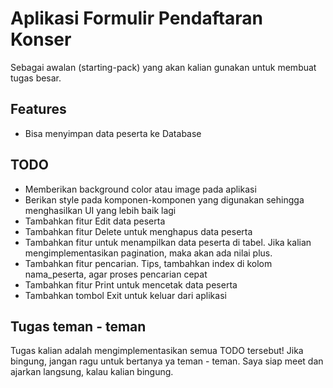 # Aplikasi Formulir Pendaftaran Konser
Sebagai awalan (starting-pack) yang akan kalian gunakan untuk membuat tugas besar.

## Features
- Bisa menyimpan data peserta ke Database

## TODO
- Memberikan background color atau image pada aplikasi
- Berikan style pada komponen-komponen yang digunakan sehingga menghasilkan UI yang lebih baik lagi
- Tambahkan fitur Edit data peserta
- Tambahkan fitur Delete untuk menghapus data peserta
- Tambahkan fitur untuk menampilkan data peserta di tabel. Jika kalian mengimplementasikan pagination, maka akan ada nilai plus.
- Tambahkan fitur pencarian. Tips, tambahkan index di kolom nama_peserta, agar proses pencarian cepat
- Tambahkan fitur Print untuk mencetak data peserta
- Tambahkan tombol Exit untuk keluar dari aplikasi

## Tugas teman - teman
Tugas kalian adalah mengimplementasikan semua TODO tersebut! Jika bingung, jangan ragu untuk bertanya ya teman - teman. Saya siap meet dan ajarkan langsung, kalau kalian bingung.